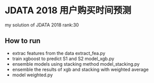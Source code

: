 # JDATA 2018 用户购买时间预测
my solution of JDATA 2018
rank:30
## How to run
- extrac features from the data
 extract_fea.py
- train xgboost to predict S1 and S2
 model_xgb.py
- ensemble models using stacking method
 model_stacking.py
- ensemble the results of xgb and stacking with weighted average
 - model weighted.py
